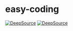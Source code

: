 # easy-coding

[![DeepSource](https://deepsource.io/gh/biswas-sukanta/easy-coding.svg/?label=active+issues&show_trend=true&token=rnNPfKPNpDASFFcbVHJ7RNv3)](https://deepsource.io/gh/biswas-sukanta/easy-coding/?ref=repository-badge)
[![DeepSource](https://deepsource.io/gh/biswas-sukanta/easy-coding.svg/?label=resolved+issues&show_trend=true&token=rnNPfKPNpDASFFcbVHJ7RNv3)](https://deepsource.io/gh/biswas-sukanta/easy-coding/?ref=repository-badge)
